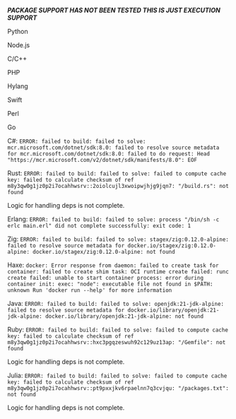 ***PACKAGE SUPPORT HAS NOT BEEN TESTED THIS IS JUST EXECUTION SUPPORT***

Python

Node.js

C/C++

PHP

Hylang

Swift

Perl

Go

C#: `ERROR: failed to build: failed to solve: mcr.microsoft.com/dotnet/sdk:8.0: failed to resolve source metadata for mcr.microsoft.com/dotnet/sdk:8.0: failed to do request: Head "https://mcr.microsoft.com/v2/dotnet/sdk/manifests/8.0": EOF`

Rust: `ERROR: failed to build: failed to solve: failed to compute cache key: failed to calculate checksum of ref m8y3qw0g1jz0p2i7ocahhwsrv::2oiolcujl3xwoipwjhjg9jqn7: "/build.rs": not found`

Logic for handling deps is not complete.

Erlang: `ERROR: failed to build: failed to solve: process "/bin/sh -c erlc main.erl" did not complete successfully: exit code: 1`

Zig: `ERROR: failed to build: failed to solve: stagex/zig:0.12.0-alpine: failed to resolve source metadata for docker.io/stagex/zig:0.12.0-alpine: docker.io/stagex/zig:0.12.0-alpine: not found`

Haxe: `docker: Error response from daemon: failed to create task for container: failed to create shim task: OCI runtime create failed: runc create failed: unable to start container process: error during container init: exec: "node": executable file not found in $PATH: unknown Run 'docker run --help' for more information`

Java: `ERROR: failed to build: failed to solve: openjdk:21-jdk-alpine: failed to resolve source metadata for docker.io/library/openjdk:21-jdk-alpine: docker.io/library/openjdk:21-jdk-alpine: not found`

Ruby: `ERROR: failed to build: failed to solve: failed to compute cache key: failed to calculate checksum of ref m8y3qw0g1jz0p2i7ocahhwsrv::hxc3pgqzeswuh92c129uz13ap: "/Gemfile": not found`

Logic for handling deps is not complete.

Julia: `ERROR: failed to build: failed to solve: failed to compute cache key: failed to calculate checksum of ref m8y3qw0g1jz0p2i7ocahhwsrv::pt9pxxjkv6rpaelnn7q3cvjqu: "/packages.txt": not found`

Logic for handling deps is not complete.